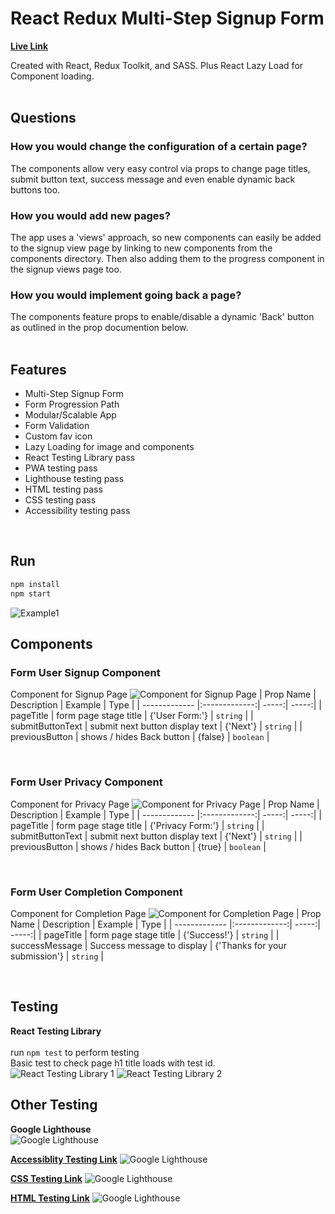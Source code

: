 # React Redux Multi-Step Signup Form
__[Live Link](https://unruffled-mcnulty-71b799.netlify.app)__
<br />

Created with React, Redux Toolkit, and SASS. Plus React Lazy Load for Component loading.
<br /><br />

## Questions
### How you would change the configuration of a certain page?
The components allow very easy control via props to change page titles, submit button text, success message and even enable dynamic back buttons too.
<br />

### How you would add new pages?
The app uses a 'views' approach, so new components can easily be added to the signup view page by linking to new components from the components directory. Then also adding them to the progress component in the signup views page too.
<br />

### How you would implement going back a page?
The components feature props to enable/disable a dynamic 'Back' button as outlined in the prop documention below.
<br /><br />


## Features
- Multi-Step Signup Form
- Form Progression Path
- Modular/Scalable App
- Form Validation
- Custom fav icon
- Lazy Loading for image and components
- React Testing Library pass
- PWA testing pass
- Lighthouse testing pass
- HTML testing pass
- CSS testing pass
- Accessibility testing pass
<br />

## Run
````cmd
npm install
npm start
````
![Example1](./md/example1.png)


## Components

### Form User Signup Component
Component for Signup Page
![Component for Signup Page](./md/stage1.png)
| Prop Name       | Description           | Example  | Type  |
| ------------- |:-------------:| -----:| -----:|
| pageTitle | form page stage title | {'User Form:'} | `string` |
| submitButtonText | submit next button display text | {'Next'} | `string` |
| previousButton | shows / hides Back button | {false} | `boolean` |

<br />

### Form User Privacy Component
Component for Privacy Page
![Component for Privacy Page](./md/stage2.png)
| Prop Name       | Description           | Example  | Type  |
| ------------- |:-------------:| -----:| -----:|
| pageTitle | form page stage title | {'Privacy Form:'} | `string` |
| submitButtonText | submit next button display text | {'Next'} | `string` |
| previousButton | shows / hides Back button | {true} | `boolean` |

<br />

### Form User Completion Component
Component for Completion Page
![Component for Completion Page](./md/stage3.png)
| Prop Name       | Description           | Example  | Type  |
| ------------- |:-------------:| -----:| -----:|
| pageTitle | form page stage title | {'Success!'} | `string` |
| successMessage | Success message to display | {'Thanks for your submission'} | `string` |

<br />


## Testing
__React Testing Library__
<br /><br />
run `npm test` to perform testing
<br />
Basic test to check page h1 title loads with test id.
<br />
![React Testing Library 1](./md/test1.png)
![React Testing Library 2](./md/test2.png)


## Other Testing

__Google Lighthouse__
<br />
![Google Lighthouse](./md/lighthouse.png)

__[Accessiblity Testing Link](https://wave.webaim.org/report#/https://unruffled-mcnulty-71b799.netlify.app/)__
![Google Lighthouse](./md/access.png)

__[CSS Testing Link](https://jigsaw.w3.org/css-validator/validator?profile=css3&warning=0&uri=https://unruffled-mcnulty-71b799.netlify.app/)__
![Google Lighthouse](./md/css.png)

__[HTML Testing Link](https://validator.w3.org/nu/?doc=https://unruffled-mcnulty-71b799.netlify.app/)__
![Google Lighthouse](./md/html.png)
